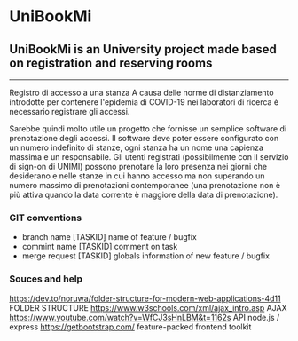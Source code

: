 # UniBookMi

## UniBookMi is an University project made based on registration and reserving rooms

-------------------------------------------------------------------------------------
Registro di accesso a una stanza
A causa delle norme di distanziamento introdotte per contenere l'epidemia di COVID-19 nei laboratori di ricerca è necessario registrare gli accessi.

Sarebbe quindi molto utile un progetto che fornisse un semplice software di prenotazione degli accessi.
Il software deve poter essere configurato con un numero indefinito di stanze, ogni stanza ha un nome una capienza massima e un responsabile.
Gli utenti registrati (possibilmente con il servizio di sign-on di UNIMI) possono prenotare la loro presenza nei giorni che desiderano e nelle stanze in cui hanno accesso ma non superando un numero massimo di prenotazioni contemporanee (una prenotazione non è più attiva quando la data corrente è maggiore della data di prenotazione).

### GIT conventions

- branch name [TASKID] name of feature / bugfix
- commint name [TASKID] comment on task
- merge request [TASKID] globals information of new feature / bugfix

### Souces and help

https://dev.to/noruwa/folder-structure-for-modern-web-applications-4d11 FOLDER STRUCTURE
https://www.w3schools.com/xml/ajax_intro.asp AJAX  
https://www.youtube.com/watch?v=WfCJ3sHnLBM&t=1162s API node.js / express
https://getbootstrap.com/ feature-packed frontend toolkit






